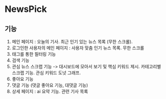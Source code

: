 # NewsPick

## 기능
1. 메인 페이지 : 오늘의 기사. 최근 인기 있는 뉴스 목록 (무한 스크롤).
2. 로그인한 사용자의 메인 페이지 : 사용자 맞춤 인기 뉴스 목록. 무한 스크롤
3. 태그를 통한 필터링 기능
4. 검색 기능
5. 관심 뉴스 스크랩 기능 -> 대시보드에 모아서 보기 및 핵심 키워드 제시. 카테고리별 스크랩 기능. 관심 키워드 도넛 그래프. 
6. 좋아요 기능
7. 댓글 기능 (댓글 좋아요 기능, 대댓글 기능)
8. 상세 페이지 : ai 요약 기능. 관련 기사 목록